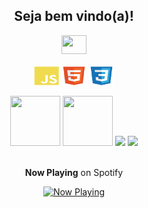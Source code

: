 <div align="center">
<h2> Seja bem vindo(a)!</h2> <img height="30" width="40" src="https://camo.githubusercontent.com/ff34dc3095186fe3529d7766637a9bb7dfb634fb5ed33fdc34e98de1c381db06/68747470733a2f2f7777772e6d75636b6962752e64652f77702d636f6e74656e742f75706c6f6164732f323031382f31302f4f63746f6361742e706e67">
<div style="display: inline_block"><br>
  <img align="center" alt="DeiltonRodrigues-Js" height="30" width="40" src="https://raw.githubusercontent.com/devicons/devicon/master/icons/javascript/javascript-plain.svg">
  <img align="center" alt="DeiltonRodrigues-HTML" height="30" width="40" src="https://raw.githubusercontent.com/devicons/devicon/master/icons/html5/html5-original.svg">
  <img align="center" alt="DeiltonRodrigues-CSS" height="30" width="40" src="https://raw.githubusercontent.com/devicons/devicon/master/icons/css3/css3-original.svg">
</div>
 </div>
</br>

 <div align="center">
  <a href="https://www.youtube.com/channel/UC7zg2jrvZoZBMApxnGz7fHQ" target="_blank"><img src="https://static.vecteezy.com/system/resources/previews/018/930/575/non_2x/youtube-logo-youtube-icon-transparent-free-png.png" target="_blank" width="80" height="80"></a>
  <a href="https://www.instagram.com/deiltonrodriguesdrawings/" target="_blank"><img src="https://w7.pngwing.com/pngs/516/314/png-transparent-instagram-icon-computer-icons-logo-instagram-logo-miscellaneous-purple-text-thumbnail.png" target="_blank" width="80" height="80"></a> 
  <a href = "mailto:deiltonrodrigues@gmail.com"><img src="https://img.shields.io/badge/-Gmail-%23333?style=for-the-badge&logo=gmail&logoColor=white" target="_blank"></a>
  <a href="https://www.linkedin.com/in/deilton-rodrigues-b8a433140/" target="_blank"><img src="https://img.shields.io/badge/-LinkedIn-%230077B5?style=for-the-badge&logo=linkedin&logoColor=white" target="_blank"></a> 
</div>
</br>

<div align="center">

**Now Playing** on Spotify

<a href="https://open.spotify.com/intl-pt/track/0ocRRu76CW1dUTMGiLau5q">
    <img src="https://i.scdn.co/image/ab67616d0000b273b649be23c5d8ed012d723a13" width="200" height="150" alt="Now Playing">
</a>
</div>
